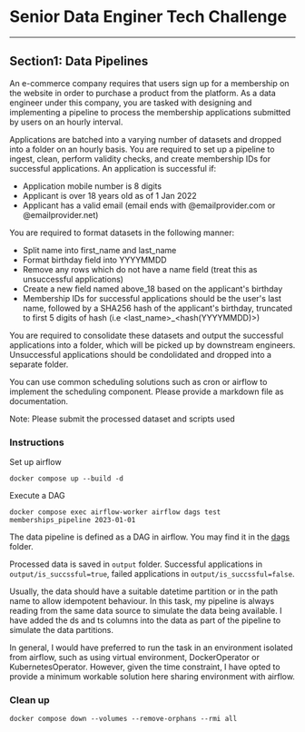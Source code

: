# Senior Data Enginer Tech Challenge
---
## Section1: Data Pipelines
An e-commerce company requires that users sign up for a membership on the website in order to purchase a product from the platform. As a data engineer under this company, you are tasked with designing and implementing a pipeline to process the membership applications submitted by users on an hourly interval.

Applications are batched into a varying number of datasets and dropped into a folder on an hourly basis. You are required to set up a pipeline to ingest, clean, perform validity checks, and create membership IDs for successful applications. An application is successful if:

- Application mobile number is 8 digits
- Applicant is over 18 years old as of 1 Jan 2022
- Applicant has a valid email (email ends with @emailprovider.com or @emailprovider.net)

You are required to format datasets in the following manner:

- Split name into first_name and last_name
- Format birthday field into YYYYMMDD
- Remove any rows which do not have a name field (treat this as unsuccessful applications)
- Create a new field named above_18 based on the applicant's birthday
- Membership IDs for successful applications should be the user's last name, followed by a SHA256 hash of the applicant's birthday, truncated to first 5 digits of hash (i.e <last_name>_<hash(YYYYMMDD)>)

You are required to consolidate these datasets and output the successful applications into a folder, which will be picked up by downstream engineers. Unsuccessful applications should be condolidated and dropped into a separate folder.

You can use common scheduling solutions such as cron or airflow to implement the scheduling component. Please provide a markdown file as documentation.

Note: Please submit the processed dataset and scripts used

### Instructions

Set up airflow
```
docker compose up --build -d
```

Execute a DAG
```
docker compose exec airflow-worker airflow dags test memberships_pipeline 2023-01-01
```

The data pipeline is defined as a DAG in airflow. You may find it in the [dags](dags/memberships_dag.py) folder.

Processed data is saved in `output` folder. 
Successful applications in `output/is_succssful=true`, failed applications in `output/is_succssful=false`.

Usually, the data should have a suitable datetime partition or in the path name to allow idempotent behaviour.
In this task, my pipeline is always reading from the same data source to simulate the data being available.
I have added the ds and ts columns into the data as part of the pipeline to simulate the data partitions.

In general, I would have preferred to run the task in an environment isolated from airflow, 
such as using virtual environment, DockerOperator or KubernetesOperator.
However, given the time constraint, I have opted to provide a minimum workable solution here sharing environment with airflow.

### Clean up

```
docker compose down --volumes --remove-orphans --rmi all
```
